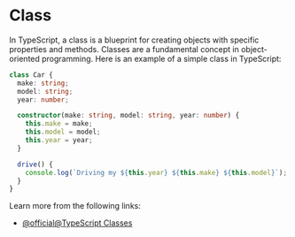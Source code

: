 # Class

In TypeScript, a class is a blueprint for creating objects with specific properties and methods. Classes are a fundamental concept in object-oriented programming. Here is an example of a simple class in TypeScript:

```typescript
class Car {
  make: string;
  model: string;
  year: number;

  constructor(make: string, model: string, year: number) {
    this.make = make;
    this.model = model;
    this.year = year;
  }

  drive() {
    console.log(`Driving my ${this.year} ${this.make} ${this.model}`);
  }
}
```

Learn more from the following links:

- [@official@TypeScript Classes](https://www.typescriptlang.org/docs/handbook/2/classes.html)
